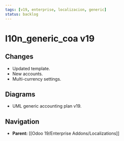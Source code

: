 ```yaml
---
tags: [v19, enterprise, localizacion, generic]
status: backlog
---
```

# l10n_generic_coa v19

## Changes
- Updated template.
- New accounts.
- Multi-currency settings.

## Diagrams
- UML generic accounting plan v19.






## Navigation
- **Parent:** [[Odoo 19/Enterprise Addons/Localizations]]
